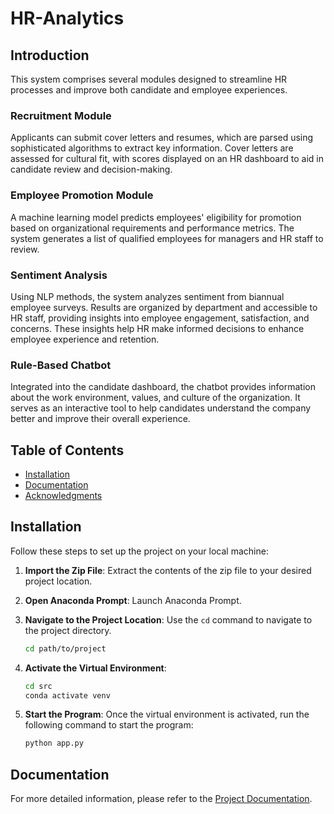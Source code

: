 # HR-Analytics

## Introduction

This system comprises several modules designed to streamline HR processes and improve both candidate and employee experiences.

### Recruitment Module
Applicants can submit cover letters and resumes, which are parsed using sophisticated algorithms to extract key information. Cover letters are assessed for cultural fit, with scores displayed on an HR dashboard to aid in candidate review and decision-making.

### Employee Promotion Module
A machine learning model predicts employees' eligibility for promotion based on organizational requirements and performance metrics. The system generates a list of qualified employees for managers and HR staff to review.

### Sentiment Analysis
Using NLP methods, the system analyzes sentiment from biannual employee surveys. Results are organized by department and accessible to HR staff, providing insights into employee engagement, satisfaction, and concerns. These insights help HR make informed decisions to enhance employee experience and retention.

### Rule-Based Chatbot
Integrated into the candidate dashboard, the chatbot provides information about the work environment, values, and culture of the organization. It serves as an interactive tool to help candidates understand the company better and improve their overall experience.

## Table of Contents
- [Installation](#installation)
- [Documentation](#documentation)
- [Acknowledgments](#acknowledgments)

## Installation

Follow these steps to set up the project on your local machine:

1. **Import the Zip File**: Extract the contents of the zip file to your desired project location.

2. **Open Anaconda Prompt**: Launch Anaconda Prompt.

3. **Navigate to the Project Location**: Use the `cd` command to navigate to the project directory.

    ```bash
    cd path/to/project
    ```

4. **Activate the Virtual Environment**:

    ```bash
    cd src
    conda activate venv
    ```

5. **Start the Program**: Once the virtual environment is activated, run the following command to start the program:

    ```bash
    python app.py
    ```

## Documentation

For more detailed information, please refer to the [Project Documentation](path/to/yourfile.pdf).

